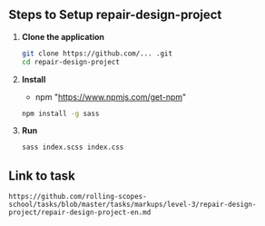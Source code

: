 ## Steps to Setup repair-design-project

1. **Clone the application**

	```bash
	git clone https://github.com/... .git
	cd repair-design-project
	```

2. **Install**
    + npm "https://www.npmjs.com/get-npm"
	```bash
	npm install -g sass
	```

3. **Run**
	```bash
	sass index.scss index.css
	```
## Link to task
	https://github.com/rolling-scopes-school/tasks/blob/master/tasks/markups/level-3/repair-design-project/repair-design-project-en.md